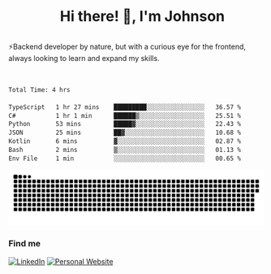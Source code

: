 <div id="user-content-toc">
  <ul align="center">
    <summary><h1 style="display: inline-block">Hi there! 👋, I'm Johnson</h1></summary>
  </ul>
</div>

⚡Backend developer by nature, but with a curious eye for the frontend, always looking to learn and expand my skills.

<br>


<!--START_SECTION:waka-->

```txt
Total Time: 4 hrs

TypeScript   1 hr 27 mins    █████████░░░░░░░░░░░░░░░░   36.57 %
C#           1 hr 1 min      ██████▒░░░░░░░░░░░░░░░░░░   25.51 %
Python       53 mins         █████▓░░░░░░░░░░░░░░░░░░░   22.43 %
JSON         25 mins         ██▓░░░░░░░░░░░░░░░░░░░░░░   10.68 %
Kotlin       6 mins          ▓░░░░░░░░░░░░░░░░░░░░░░░░   02.87 %
Bash         2 mins          ▒░░░░░░░░░░░░░░░░░░░░░░░░   01.13 %
Env File     1 min           ░░░░░░░░░░░░░░░░░░░░░░░░░   00.65 %
```

<!--END_SECTION:waka-->

<picture>
  <source  srcset="https://github.com/joshwambere/joshwambere/blob/output/github-contribution-grid-snake-dark.svg?palette=github-dark">
  <source  srcset="https://github.com/joshwambere/joshwambere/blob/output/github-contribution-grid-snake.svg">
  <img alt="github contribution grid snake animation" src="https://github.com/joshwambere/joshwambere/blob/output/github-contribution-grid-snake.svg">
</picture>

### Find me
<a href="https://www.linkedin.com/in/dusabe-johnson" target="_blank"><img src="https://img.shields.io/badge/LinkedIn-%230077B5.svg?&style=flat&logo=linkedin&logoColor=white" alt="LinkedIn"></a>
‎‎ [![Personal Website](https://img.shields.io/badge/visit-Johnsonis.me-blue)](https://johnsonis.me/)
